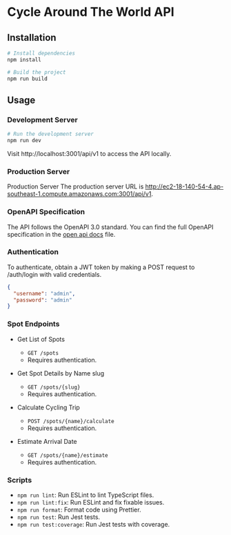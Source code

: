 # Cycle Around The World API

## Installation

```bash
# Install dependencies
npm install

# Build the project
npm run build
```

## Usage

### Development Server

```bash
# Run the development server
npm run dev
```

Visit http://localhost:3001/api/v1 to access the API locally.

### Production Server

Production Server The production server URL is http://ec2-18-140-54-4.ap-southeast-1.compute.amazonaws.com:3001/api/v1.

### OpenAPI Specification

The API follows the OpenAPI 3.0 standard. You can find the full OpenAPI specification in the [open api docs](/src/api/docs/index.json) file.

### Authentication

To authenticate, obtain a JWT token by making a POST request to /auth/login with valid credentials.

```json
{
  "username": "admin",
  "password": "admin"
}
```

### Spot Endpoints

- Get List of Spots

  - `GET /spots`
  - Requires authentication.

- Get Spot Details by Name slug

  - `GET /spots/{slug}`
  - Requires authentication.

- Calculate Cycling Trip

  - `POST /spots/{name}/calculate`
  - Requires authentication.

- Estimate Arrival Date
  - `GET /spots/{name}/estimate`
  - Requires authentication.

### Scripts

- `npm run lint`: Run ESLint to lint TypeScript files.
- `npm run lint:fix`: Run ESLint and fix fixable issues.
- `npm run format`: Format code using Prettier.
- `npm run test`: Run Jest tests.
- `npm run test:coverage`: Run Jest tests with coverage.
